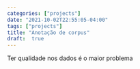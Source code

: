 ```yaml
---
categories: ["projects"]
date: "2021-10-02T22:55:05-04:00"
tags: ["projects"]
title: "Anotação de corpus"
draft:  true
---
```

Ter qualidade nos dados é o maior problema 